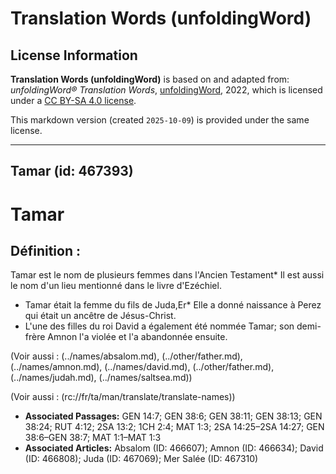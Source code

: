 # Translation Words (unfoldingWord)

## License Information

**Translation Words (unfoldingWord)** is based on and adapted from: _unfoldingWord® Translation Words_, [unfoldingWord](https://unfoldingword.org/utw), 2022, which is licensed under a [CC BY-SA 4.0 license](https://creativecommons.org/licenses/by-sa/4.0/legalcode.en).

This markdown version (created `2025-10-09`) is provided under the same license.



--------------------------------

## Tamar (id: 467393)

Tamar
=====

Définition :
------------

Tamar est le nom de plusieurs femmes dans l'Ancien Testament\* Il est aussi le nom d'un lieu mentionné dans le livre d'Ezéchiel.

* Tamar était la femme du fils de Juda,Er\* Elle a donné naissance à Perez qui était un ancêtre de Jésus\-Christ.
* L'une des filles du roi David a également été nommée Tamar; son demi\-frère Amnon l'a violée et l'a abandonnée ensuite.

(Voir aussi : (../names/absalom.md), (../other/father.md), (../names/amnon.md), (../names/david.md), (../other/father.md), (../names/judah.md), (../names/saltsea.md))

(Voir aussi : (rc://fr/ta/man/translate/translate\-names))

* **Associated Passages:** GEN 14:7; GEN 38:6; GEN 38:11; GEN 38:13; GEN 38:24; RUT 4:12; 2SA 13:2; 1CH 2:4; MAT 1:3; 2SA 14:25–2SA 14:27; GEN 38:6–GEN 38:7; MAT 1:1–MAT 1:3
* **Associated Articles:** Absalom (ID: 466607); Amnon (ID: 466634); David (ID: 466808); Juda (ID: 467069); Mer Salée (ID: 467310)

